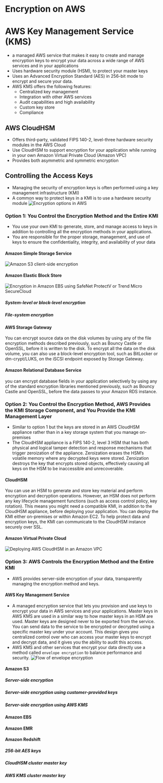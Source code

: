 Encryption on AWS
===========

# AWS Key Management Service (KMS)

- a managed AWS service that makes it easy to create and manage encryption keys to encrypt your data across a wide range of AWS services and in your applications
- Uses hardware security module (HSM), to protect your master keys
- Uses an Advanced Encryption Standard (AES) in 256-bit mode to encrypt and secure your data.
- AWS KMS offers the following features:
  - Centralized key management
  - Integration with other AWS services
  - Audit capabilities and high availability
  - Custom key store
  - Compliance

## AWS CloudHSM

- Offers third-party, validated FIPS 140-2, level-three hardware security modules in the AWS Cloud
- Use CloudHSM to support encryption for your application while running in your own Amazon Virtual Private Cloud (Amazon VPC)
- Provides both asymmetric and symmetric encryption

## Controlling the Access Keys

- Managing the security of encryption keys is often performed using a key management infrastructure (KMI)
- A common way to protect keys in a KMI is to use a hardware security module
![Encryption options in AWS](https://learning.oreilly.com/api/v2/epubs/urn:orm:book:9781119508199/files/images/c05f002.jpg)

### Option 1: You Control the Encryption Method and the Entire KMI

- You use your own KMI to generate, store, and manage access to keys in addition to controlling all the encryption methods in your applications. 
- You are responsible for the proper storage, management, and use of keys to ensure the confidentiality, integrity, and availability of your data

#### Amazon Simple Storage Service

![Amazon S3 client-side encryption](https://learning.oreilly.com/api/v2/epubs/urn:orm:book:9781119508199/files/images/c05f003.jpg)

#### Amazon Elastic Block Store

![Encryption in Amazon EBS using SafeNet ProtectV or Trend Micro SecureCloud](https://learning.oreilly.com/api/v2/epubs/urn:orm:book:9781119508199/files/images/c05f004.jpg)

##### System-level or block-level encryption

##### File-system encryption

#### AWS Storage Gateway

You can encrypt source data on the disk volumes by using any of the file encryption methods described previously, such as Bouncy Castle or OpenSSL, before it is written to the disk. To encrypt all the data on the disk volume, you can also use a block-level encryption tool, such as BitLocker or dm-crypt/LUKS, on the iSCSI endpoint exposed by Storage Gateway.

#### Amazon Relational Database Service

you can encrypt database fields in your application selectively by using any of the standard encryption libraries mentioned previously, such as Bouncy Castle and OpenSSL, before the data passes to your Amazon RDS instance.

### Option 2: You Control the Encryption Method, AWS Provides the KMI Storage Component, and You Provide the KMI Management Layer

- Similar to option 1 but the keys are stored in an AWS CloudHSM appliance rather than in a key storage system that you manage on-premises
- The CloudHSM appliance is a FIPS 140-2, level 3 HSM that has both physical and logical tamper detection and response mechanisms that trigger zeroization of the appliance. Zeroization erases the HSM’s volatile memory where any decrypted keys were stored. Zeroization destroys the key that encrypts stored objects, effectively causing all keys on the HSM to be inaccessible and unrecoverable.

#### CloudHSM

You can use an HSM to generate and store key material and perform encryption and decryption operations. However, an HSM does not perform any key lifecycle management functions (such as access control policy, key rotation). This means you might need a compatible KMI, in addition to the CloudHSM appliance, before deploying your application. You can deploy the KMI either on-premises or within Amazon EC2. To help protect data and encryption keys, the KMI can communicate to the CloudHSM instance securely over SSL.

#### Amazon Virtual Private Cloud

![Deploying AWS CloudHSM in an Amazon VPC](https://learning.oreilly.com/api/v2/epubs/urn:orm:book:9781119508199/files/images/c05f005.jpg)

### Option 3: AWS Controls the Encryption Method and the Entire KMI

- AWS provides server-side encryption of your data, transparently managing the encryption method and keys.

#### AWS Key Management Service

- A managed encryption service that lets you provision and use keys to encrypt your data in AWS services and your applications. Master keys in AWS KMS are used in a similar way to how master keys in an HSM are used. Master keys are designed never to be exported from the service. You can send data to the service to be encrypted or decrypted using a specific master key under your account. This design gives you centralized control over who can access your master keys to encrypt and decrypt data, and it gives you the ability to audit this access.
- AWS KMS and other services that encrypt your data directly use a method called `envelope encryption` to balance performance and security.
![Flow of envelope encryption](https://learning.oreilly.com/api/v2/epubs/urn:orm:book:9781119508199/files/images/c05f006.jpg)

#### Amazon S3

##### Server-side encryption

##### Server-side encryption using customer-provided keys

##### Server-side encryption using AWS KMS

#### Amazon EBS

#### Amazon EMR

#### Amazon Redshift

##### 256-bit AES keys

##### CloudHSM cluster master key

##### AWS KMS cluster master key

